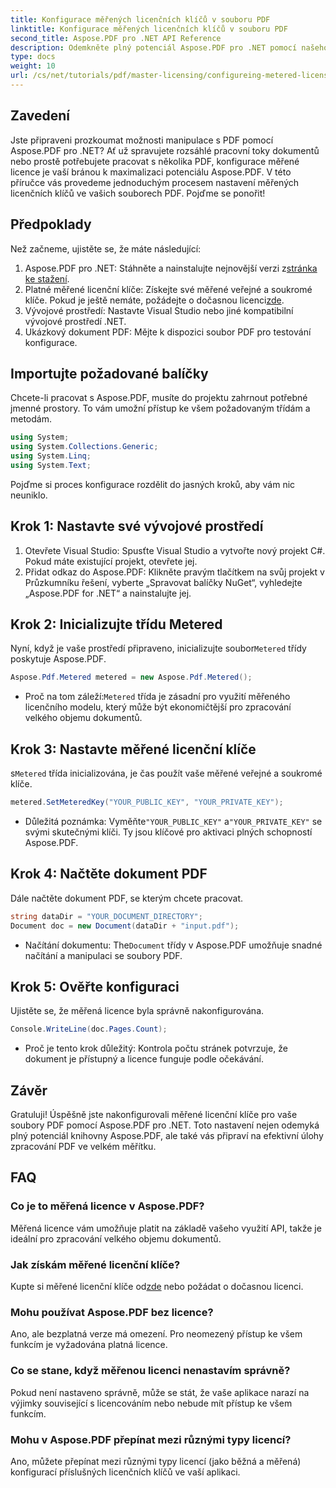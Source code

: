 ```yaml
---
title: Konfigurace měřených licenčních klíčů v souboru PDF
linktitle: Konfigurace měřených licenčních klíčů v souboru PDF
second_title: Aspose.PDF pro .NET API Reference
description: Odemkněte plný potenciál Aspose.PDF pro .NET pomocí našeho podrobného průvodce konfigurací měřených licencí. Ať už zpracováváte rozsáhlé pracovní postupy PDF nebo provádíte drobné úpravy.
type: docs
weight: 10
url: /cs/net/tutorials/pdf/master-licensing/configureing-metered-license-keys/
---
```

## Zavedení

Jste připraveni prozkoumat možnosti manipulace s PDF pomocí Aspose.PDF pro .NET? Ať už spravujete rozsáhlé pracovní toky dokumentů nebo prostě potřebujete pracovat s několika PDF, konfigurace měřené licence je vaší bránou k maximalizaci potenciálu Aspose.PDF. V této příručce vás provedeme jednoduchým procesem nastavení měřených licenčních klíčů ve vašich souborech PDF. Pojďme se ponořit!

## Předpoklady

Než začneme, ujistěte se, že máte následující:

1.  Aspose.PDF pro .NET: Stáhněte a nainstalujte nejnovější verzi z[stránka ke stažení](https://releases.aspose.com/pdf/net/).
2.  Platné měřené licenční klíče: Získejte své měřené veřejné a soukromé klíče. Pokud je ještě nemáte, požádejte o dočasnou licenci[zde](https://purchase.aspose.com/temporary-license/).
3. Vývojové prostředí: Nastavte Visual Studio nebo jiné kompatibilní vývojové prostředí .NET.
4. Ukázkový dokument PDF: Mějte k dispozici soubor PDF pro testování konfigurace.

## Importujte požadované balíčky

Chcete-li pracovat s Aspose.PDF, musíte do projektu zahrnout potřebné jmenné prostory. To vám umožní přístup ke všem požadovaným třídám a metodám.

```csharp
using System;
using System.Collections.Generic;
using System.Linq;
using System.Text;
```

Pojďme si proces konfigurace rozdělit do jasných kroků, aby vám nic neuniklo.

## Krok 1: Nastavte své vývojové prostředí

1. Otevřete Visual Studio: Spusťte Visual Studio a vytvořte nový projekt C#. Pokud máte existující projekt, otevřete jej.
2. Přidat odkaz do Aspose.PDF: Klikněte pravým tlačítkem na svůj projekt v Průzkumníku řešení, vyberte „Spravovat balíčky NuGet“, vyhledejte „Aspose.PDF for .NET“ a nainstalujte jej.

## Krok 2: Inicializujte třídu Metered

 Nyní, když je vaše prostředí připraveno, inicializujte soubor`Metered` třídy poskytuje Aspose.PDF.

```csharp
Aspose.Pdf.Metered metered = new Aspose.Pdf.Metered();
```

-  Proč na tom záleží:`Metered` třída je zásadní pro využití měřeného licenčního modelu, který může být ekonomičtější pro zpracování velkého objemu dokumentů.

## Krok 3: Nastavte měřené licenční klíče

 s`Metered` třída inicializována, je čas použít vaše měřené veřejné a soukromé klíče.

```csharp
metered.SetMeteredKey("YOUR_PUBLIC_KEY", "YOUR_PRIVATE_KEY");
```

-  Důležitá poznámka: Vyměňte`"YOUR_PUBLIC_KEY"` a`"YOUR_PRIVATE_KEY"` se svými skutečnými klíči. Ty jsou klíčové pro aktivaci plných schopností Aspose.PDF.

## Krok 4: Načtěte dokument PDF

Dále načtěte dokument PDF, se kterým chcete pracovat.

```csharp
string dataDir = "YOUR_DOCUMENT_DIRECTORY";
Document doc = new Document(dataDir + "input.pdf");
```

-  Načítání dokumentu: The`Document` třídy v Aspose.PDF umožňuje snadné načítání a manipulaci se soubory PDF.

## Krok 5: Ověřte konfiguraci

Ujistěte se, že měřená licence byla správně nakonfigurována.

```csharp
Console.WriteLine(doc.Pages.Count);
```

- Proč je tento krok důležitý: Kontrola počtu stránek potvrzuje, že dokument je přístupný a licence funguje podle očekávání.

## Závěr

Gratuluji! Úspěšně jste nakonfigurovali měřené licenční klíče pro vaše soubory PDF pomocí Aspose.PDF pro .NET. Toto nastavení nejen odemyká plný potenciál knihovny Aspose.PDF, ale také vás připraví na efektivní úlohy zpracování PDF ve velkém měřítku.

## FAQ

### Co je to měřená licence v Aspose.PDF?  
Měřená licence vám umožňuje platit na základě vašeho využití API, takže je ideální pro zpracování velkého objemu dokumentů.

### Jak získám měřené licenční klíče?  
 Kupte si měřené licenční klíče od[zde](https://purchase.aspose.com/buy) nebo požádat o dočasnou licenci.

### Mohu používat Aspose.PDF bez licence?  
Ano, ale bezplatná verze má omezení. Pro neomezený přístup ke všem funkcím je vyžadována platná licence.

### Co se stane, když měřenou licenci nenastavím správně?  
Pokud není nastaveno správně, může se stát, že vaše aplikace narazí na výjimky související s licencováním nebo nebude mít přístup ke všem funkcím.

### Mohu v Aspose.PDF přepínat mezi různými typy licencí?  
Ano, můžete přepínat mezi různými typy licencí (jako běžná a měřená) konfigurací příslušných licenčních klíčů ve vaší aplikaci.